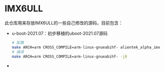 # IMX6ULL
此仓库用来存放IMX6ULL的一些自己修改的源码，目前包含：

* u-boot-2021.07：初步移植的uboot-2021.07源码

  ```bash
  # 配置
  make ARCH=arm CROSS_COMPILE=arm-linux-gnueabihf- alientek_alpha_imx6ull_defconfig
  # 编译
  make ARCH=arm CROSS_COMPILE=arm-linux-gnueabihf- -j8
  ```

* 
